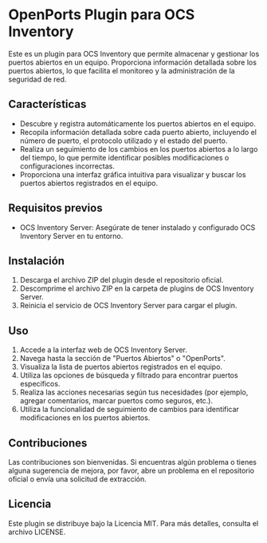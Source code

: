# OpenPorts Plugin para OCS Inventory

Este es un plugin para OCS Inventory que permite almacenar y gestionar los puertos abiertos en un equipo. Proporciona información detallada sobre los puertos abiertos, lo que facilita el monitoreo y la administración de la seguridad de red.

## Características

- Descubre y registra automáticamente los puertos abiertos en el equipo.
- Recopila información detallada sobre cada puerto abierto, incluyendo el número de puerto, el protocolo utilizado y el estado del puerto.
- Realiza un seguimiento de los cambios en los puertos abiertos a lo largo del tiempo, lo que permite identificar posibles modificaciones o configuraciones incorrectas.
- Proporciona una interfaz gráfica intuitiva para visualizar y buscar los puertos abiertos registrados en el equipo.

## Requisitos previos

- OCS Inventory Server: Asegúrate de tener instalado y configurado OCS Inventory Server en tu entorno.

## Instalación

1. Descarga el archivo ZIP del plugin desde el repositorio oficial.
2. Descomprime el archivo ZIP en la carpeta de plugins de OCS Inventory Server.
3. Reinicia el servicio de OCS Inventory Server para cargar el plugin.

## Uso

1. Accede a la interfaz web de OCS Inventory Server.
2. Navega hasta la sección de "Puertos Abiertos" o "OpenPorts".
3. Visualiza la lista de puertos abiertos registrados en el equipo.
4. Utiliza las opciones de búsqueda y filtrado para encontrar puertos específicos.
5. Realiza las acciones necesarias según tus necesidades (por ejemplo, agregar comentarios, marcar puertos como seguros, etc.).
6. Utiliza la funcionalidad de seguimiento de cambios para identificar modificaciones en los puertos abiertos.

## Contribuciones

Las contribuciones son bienvenidas. Si encuentras algún problema o tienes alguna sugerencia de mejora, por favor, abre un problema en el repositorio oficial o envía una solicitud de extracción.

## Licencia

Este plugin se distribuye bajo la Licencia MIT. Para más detalles, consulta el archivo LICENSE.


